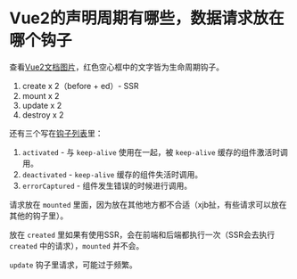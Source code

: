 # Vue2的声明周期有哪些，数据请求放在哪个钩子

查看[Vue2文档图片](https://v2.cn.vuejs.org/v2/guide/instance.html#%E7%94%9F%E5%91%BD%E5%91%A8%E6%9C%9F%E5%9B%BE%E7%A4%BA)，红色空心框中的文字皆为生命周期钩子。

1. create x 2（before + ed）- SSR
2. mount x 2
3. update x 2
4. destroy x 2

还有三个写在[钩子列表](https://v2.cn.vuejs.org/v2/api/#%E9%80%89%E9%A1%B9-%E7%94%9F%E5%91%BD%E5%91%A8%E6%9C%9F%E9%92%A9%E5%AD%90)里：

1. `activated` - 与 `keep-alive` 使用在一起，被 `keep-alive` 缓存的组件激活时调用。
2. `deactivated` - `keep-alive` 缓存的组件失活时调用。
3. `errorCaptured` - 组件发生错误的时候进行调用。

请求放在 `mounted` 里面，因为放在其他地方都不合适（xjb扯，有些请求可以放在其他的钩子里）。

放在 `created` 里如果有使用SSR，会在前端和后端都执行一次（SSR会去执行 `created` 中的请求），`mounted` 并不会。

`update` 钩子里请求，可能过于频繁。

